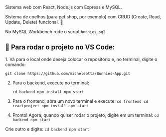 Sistema web com React, Node.js com Express e MySQL. 

Sistema de coelhos (para pet shop, por exemplo) com CRUD (Create, Read, Update, Delete) funcional. 🐇

No MySQL Workbench rode o script `bunnies.sql`

<h2>🐇 Para rodar o projeto no VS Code:</h2>
1. Vá para o local onde deseja colocar o repositório e, no terminal, digite o comando:

   `git clone https://github.com/micheleotta/Bunnies-App.git`

2. Para o backend, execute no terminal:

   `cd backend
npm install
npm start`

3. Para o frontend, abra um novo terminal e execute:
   `cd frontend
cd reactproject
npm install
npm start`

4) Pronto! Agora, quando quiser rodar o projeto, digite em um terminal:
`cd backend
npm start`

Crie outro e digite:
`cd backend
npm start`
